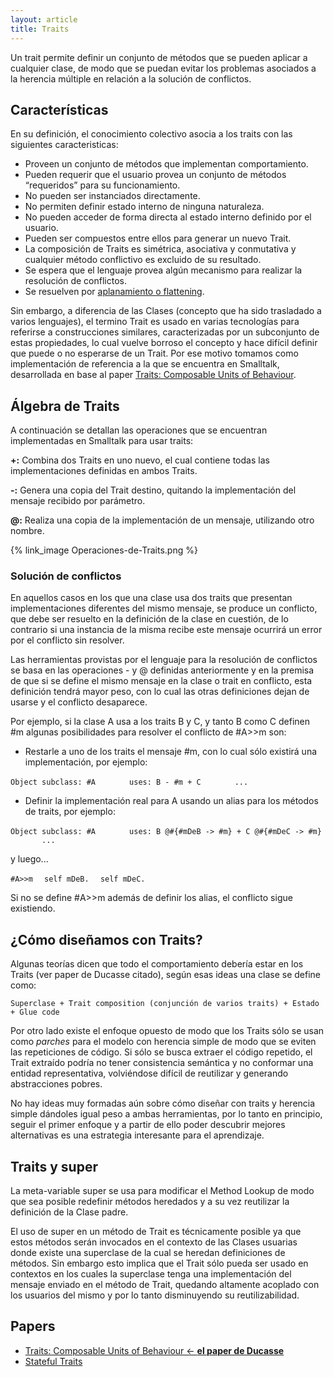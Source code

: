 ```yaml
---
layout: article
title: Traits
---
```


Un trait permite definir un conjunto de métodos que se pueden aplicar a cualquier clase, de modo que se puedan evitar los problemas asociados a la herencia múltiple en relación a la solución de conflictos.

Características
---------------

En su definición, el conocimiento colectivo asocia a los traits con las siguientes caracteristicas:

-   Proveen un conjunto de métodos que implementan comportamiento.
-   Pueden requerir que el usuario provea un conjunto de métodos “requeridos” para su funcionamiento.
-   No pueden ser instanciados directamente.
-   No permiten definir estado interno de ninguna naturaleza.
-   No pueden acceder de forma directa al estado interno definido por el usuario.
-   Pueden ser compuestos entre ellos para generar un nuevo Trait.
-   La composición de Traits es simétrica, asociativa y conmutativa y cualquier método conflictivo es excluido de su resultado.
-   Se espera que el lenguaje provea algún mecanismo para realizar la resolución de conflictos.
-   Se resuelven por [aplanamiento o flattening](flattening-vs-linearization.html).

Sin embargo, a diferencia de las Clases (concepto que ha sido trasladado a varios lenguajes), el termino Trait es usado en varias tecnologías para referirse a construcciones similares, caracterizadas por un subconjunto de estas propiedades, lo cual vuelve borroso el concepto y hace difícil definir que puede o no esperarse de un Trait. Por ese motivo tomamos como implementación de referencia a la que se encuentra en Smalltalk, desarrollada en base al paper [Traits: Composable Units of Behaviour](http://scg.unibe.ch/archive/papers/Scha03aTraits.pdf).

Álgebra de Traits
-----------------

A continuación se detallan las operaciones que se encuentran implementadas en Smalltalk para usar traits:

**+:** Combina dos Traits en uno nuevo, el cual contiene todas las implementaciones definidas en ambos Traits.

**-:** Genera una copia del Trait destino, quitando la implementación del mensaje recibido por parámetro.

**@:** Realiza una copia de la implementación de un mensaje, utilizando otro nombre.

{% link_image Operaciones-de-Traits.png %}

### Solución de conflictos

En aquellos casos en los que una clase usa dos traits que presentan implementaciones diferentes del mismo mensaje, se produce un conflicto, que debe ser resuelto en la definición de la clase en cuestión, de lo contrario si una instancia de la misma recibe este mensaje ocurrirá un error por el conflicto sin resolver.

Las herramientas provistas por el lenguaje para la resolución de conflictos se basa en las operaciones - y @ definidas anteriormente y en la premisa de que si se define el mismo mensaje en la clase o trait en conflicto, esta definición tendrá mayor peso, con lo cual las otras definiciones dejan de usarse y el conflicto desaparece.

Por ejemplo, si la clase A usa a los traits B y C, y tanto B como C definen \#m algunas posibilidades para resolver el conflicto de \#A&gt;&gt;m son:

-   Restarle a uno de los traits el mensaje \#m, con lo cual sólo existirá una implementación, por ejemplo:

`Object subclass: #A`
`       uses: B - #m + C`
`       ...`

-   Definir la implementación real para A usando un alias para los métodos de traits, por ejemplo:

`Object subclass: #A`
`       uses: B @#{#mDeB -> #m} + C @#{#mDeC -> #m}`
`       ...`

y luego...

`#A>>m`
`  self mDeB.`
`  self mDeC.`

Si no se define \#A&gt;&gt;m además de definir los alias, el conflicto sigue existiendo.

¿Cómo diseñamos con Traits?
---------------------------

Algunas teorías dicen que todo el comportamiento debería estar en los Traits (ver paper de Ducasse citado), según esas ideas una clase se define como:

`Superclase + Trait composition (conjunción de varios traits) + Estado + Glue code `

Por otro lado existe el enfoque opuesto de modo que los Traits sólo se usan como *parches* para el modelo con herencia simple de modo que se eviten las repeticiones de código. Si sólo se busca extraer el código repetido, el Trait extraído podría no tener consistencia semántica y no conformar una entidad representativa, volviéndose difícil de reutilizar y generando abstracciones pobres.

No hay ideas muy formadas aún sobre cómo diseñar con traits y herencia simple dándoles igual peso a ambas herramientas, por lo tanto en principio, seguir el primer enfoque y a partir de ello poder descubrir mejores alternativas es una estrategia interesante para el aprendizaje.

Traits y super
--------------

La meta-variable super se usa para modificar el Method Lookup de modo que sea posible redefinir métodos heredados y a su vez reutilizar la definición de la Clase padre.

El uso de super en un método de Trait es técnicamente posible ya que estos métodos serán invocados en el contexto de las Clases usuarias donde existe una superclase de la cual se heredan definiciones de métodos. Sin embargo esto implica que el Trait sólo pueda ser usado en contextos en los cuales la superclase tenga una implementación del mensaje enviado en el método de Trait, quedando altamente acoplado con los usuarios del mismo y por lo tanto disminuyendo su reutilizabilidad.

Papers
------

-   [Traits: Composable Units of Behaviour &lt;- **el paper de Ducasse**](http://scg.unibe.ch/archive/papers/Scha03aTraits.pdf)
-   [Stateful Traits](http://scg.unibe.ch/archive/papers/Berg07aStatefulTraits.pdf)

